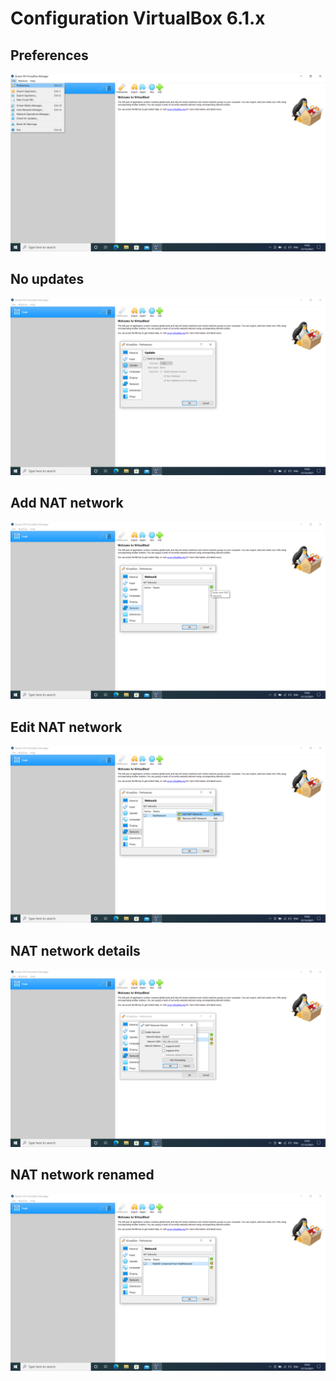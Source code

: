 # Configuration VirtualBox 6.1.x

## Preferences
<kbd> [![Configuration VirtualBox](../../assets/images/virtualbox-windows/configure-vb/preferences.png "Preferences")](../../assets/images/virtualbox-windows/configure-vb/preferences.png) </kbd>

## No updates
<kbd> [![Configuration VirtualBox](../../assets/images/virtualbox-windows/configure-vb/no-updates.png "No updates")](../../assets/images/virtualbox-windows/configure-vb/no-updates.png) </kbd>

## Add NAT network
<kbd> [![Configuration VirtualBox](../../assets/images/virtualbox-windows/configure-vb/add-nat-network.png "Add NAT network")](../../assets/images/virtualbox-windows/configure-vb/add-nat-network.png) </kbd>

## Edit NAT network
<kbd> [![Configuration VirtualBox](../../assets/images/virtualbox-windows/configure-vb/edit-nat-network.png "Edit NAT network")](../../assets/images/virtualbox-windows/configure-vb/edit-nat-network.png) </kbd>

## NAT network details
<kbd> [![Configuration VirtualBox](../../assets/images/virtualbox-windows/configure-vb/nat-network-details.png "NAT network details")](../../assets/images/virtualbox-windows/configure-vb/nat-network-details.png) </kbd>

## NAT network renamed
<kbd> [![Configuration VirtualBox](../../assets/images/virtualbox-windows/configure-vb/nat-network-renamed.png "NAT network renamed")](../../assets/images/virtualbox-windows/configure-vb/nat-network-renamed.png) </kbd>